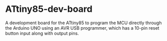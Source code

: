 # ATtiny85-dev-board
A development board for the ATtiny85 to program the MCU directly through the Arduino UNO using an AVR USB programmer, which has a 10-pin reset button input along with output pins.
